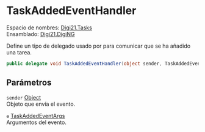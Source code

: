 # TaskAddedEventHandler

Espacio de nombres: [Digi21.Tasks](../)  
Ensamblado: [Digi21.DigiNG](../../)

Define un tipo de delegado usado por para comunicar que se ha añadido una tarea.

```csharp
public delegate void TaskAddedEventHandler(object sender, TaskAddedEventArgs e);
```

## Parámetros

`sender` [Object](https://docs.microsoft.com/en-us/dotnet/api/system.object?view=net-5.0)  
Objeto que envía el evento.

`e` [TaskAddedEventArgs](../clases/taskaddedeventargs/)  
Argumentos del evento.



